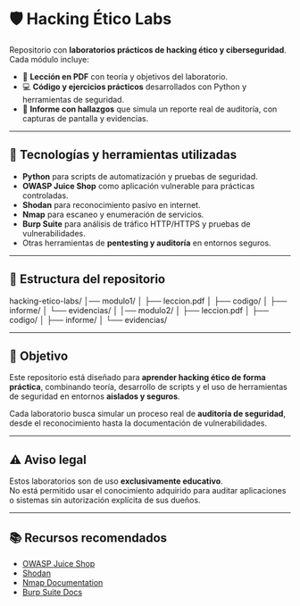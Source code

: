 # 🛡️ Hacking Ético Labs

Repositorio con **laboratorios prácticos de hacking ético y ciberseguridad**.  
Cada módulo incluye:
- 📘 **Lección en PDF** con teoría y objetivos del laboratorio.  
- 💻 **Código y ejercicios prácticos** desarrollados con Python y herramientas de seguridad.  
- 📝 **Informe con hallazgos** que simula un reporte real de auditoría, con capturas de pantalla y evidencias.

---

## 🔧 Tecnologías y herramientas utilizadas
- **Python** para scripts de automatización y pruebas de seguridad.  
- **OWASP Juice Shop** como aplicación vulnerable para prácticas controladas.  
- **Shodan** para reconocimiento pasivo en internet.  
- **Nmap** para escaneo y enumeración de servicios.  
- **Burp Suite** para análisis de tráfico HTTP/HTTPS y pruebas de vulnerabilidades.  
- Otras herramientas de **pentesting y auditoría** en entornos seguros.

---

## 📂 Estructura del repositorio
hacking-etico-labs/
│── modulo1/
│ ├── leccion.pdf
│ ├── codigo/
│ ├── informe/
│ └── evidencias/
│
│── modulo2/
│ ├── leccion.pdf
│ ├── codigo/
│ ├── informe/
│ └── evidencias/

---

## 🎯 Objetivo
Este repositorio está diseñado para **aprender hacking ético de forma práctica**, combinando teoría, desarrollo de scripts y el uso de herramientas de seguridad en entornos **aislados y seguros**.

Cada laboratorio busca simular un proceso real de **auditoría de seguridad**, desde el reconocimiento hasta la documentación de vulnerabilidades.

---

## ⚠️ Aviso legal
Estos laboratorios son de uso **exclusivamente educativo**.  
No está permitido usar el conocimiento adquirido para auditar aplicaciones o sistemas sin autorización explícita de sus dueños.

---

## 📚 Recursos recomendados
- [OWASP Juice Shop](https://owasp.org/www-project-juice-shop/)  
- [Shodan](https://www.shodan.io/)  
- [Nmap Documentation](https://nmap.org/book/man.html)  
- [Burp Suite Docs](https://portswigger.net/burp/documentation)  


